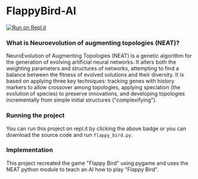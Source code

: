 # FlappyBird-AI
[![Run on Repl.it](https://repl.it/badge/github/eoinpinaqui/FlappyBird-AI)](https://repl.it/github/eoinpinaqui/FlappyBird-AI)
### What is Neuroevolution of augmenting topologies (NEAT)?
NeuroEvolution of Augmenting Topologies (NEAT) is a genetic algorithm for the generation of 
evolving artificial neural networks. It alters both the weighting parameters and structures of networks, 
attempting to find a balance between the fitness of evolved solutions and their diversity. It is based 
on applying three key techniques: tracking genes with history markers to allow crossover among 
topologies, applying speciation (the evolution of species) to preserve innovations, and 
developing topologies incrementally from simple initial structures ("complexifying"). 

### Running the project
You can run this project on repl.it by clicking the above badge or you can download the source code and run `flappy_bird.py`.

### Implementation
This project recreated the game "Flappy Bird" using pygame and uses the 
NEAT python module to teach an AI how to play "Flappy Bird".